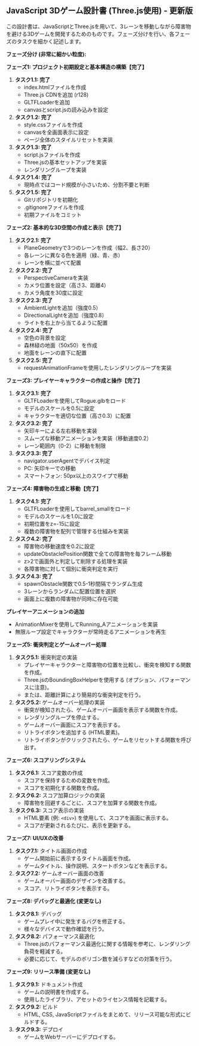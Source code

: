 ## JavaScript 3Dゲーム設計書 (Three.js使用) - 更新版

この設計書は、JavaScriptとThree.jsを用いて、3レーンを移動しながら障害物を避ける3Dゲームを開発するためのものです。フェーズ分けを行い、各フェーズのタスクを細かく記述します。

**フェーズ分け (非常に細かい粒度):**

**フェーズ1: プロジェクト初期設定と基本構造の構築【完了】**

1.  **タスク1.1: 完了**
    *   index.htmlファイルを作成
    *   Three.js CDNを追加 (r128)
    *   GLTFLoaderを追加
    *   canvasとscript.jsの読み込みを設定
2.  **タスク1.2: 完了**
    *   style.cssファイルを作成
    *   canvasを全画面表示に設定
    *   ページ全体のスタイルリセットを実装
3.  **タスク1.3: 完了**
    *   script.jsファイルを作成
    *   Three.jsの基本セットアップを実装
    *   レンダリングループを実装
4.  **タスク1.4: 完了**
    *   現時点ではコード規模が小さいため、分割不要と判断
5.  **タスク1.5: 完了**
    *   Gitリポジトリを初期化
    *   .gitignoreファイルを作成
    *   初期ファイルをコミット

**フェーズ2: 基本的な3D空間の作成と表示【完了】**

1.  **タスク2.1: 完了**
    *   PlaneGeometryで3つのレーンを作成（幅2、長さ20）
    *   各レーンに異なる色を適用（緑、青、赤）
    *   レーンを横に並べて配置
2.  **タスク2.2: 完了**
    *   PerspectiveCameraを実装
    *   カメラ位置を設定（高さ3、距離4）
    *   カメラ角度を30度に設定
3.  **タスク2.3: 完了**
    *   AmbientLightを追加（強度0.5）
    *   DirectionalLightを追加（強度0.8）
    *   ライトを右上から当てるように配置
4.  **タスク2.4: 完了**
    *   空色の背景を設定
    *   森林緑の地面（50x50）を作成
    *   地面をレーンの直下に配置
5.  **タスク2.5: 完了**
    *   requestAnimationFrameを使用したレンダリングループを実装

**フェーズ3: プレイヤーキャラクターの作成と操作【完了】**

1.  **タスク3.1: 完了**
    *   GLTFLoaderを使用してRogue.glbをロード
    *   モデルのスケールを0.5に設定
    *   キャラクターを適切な位置（高さ0.3）に配置
2.  **タスク3.2: 完了**
    *   矢印キーによる左右移動を実装
    *   スムーズな移動アニメーションを実装（移動速度0.2）
    *   レーン範囲内（0-2）に移動を制限
3.  **タスク3.3: 完了**
    *   navigator.userAgentでデバイス判定
    *   PC: 矢印キーでの移動
    *   スマートフォン: 50px以上のスワイプで移動

**フェーズ4: 障害物の生成と移動【完了】**

1.  **タスク4.1: 完了**
    *   GLTFLoaderを使用してbarrel_smallをロード
    *   モデルのスケールを1.0に設定
    *   初期位置をz=-15に設定
    *   複数の障害物を配列で管理する仕組みを実装
2.  **タスク4.2: 完了**
    *   障害物の移動速度を0.2に設定
    *   updateObstaclePosition関数で全ての障害物を毎フレーム移動
    *   z>2で画面外と判定して削除する処理を実装
    *   各障害物に対して個別に衝突判定を実行
3.  **タスク4.3: 完了**
    *   spawnObstacle関数で0.5-1秒間隔でランダム生成
    *   3レーンからランダムに配置位置を選択
    *   画面上に複数の障害物が同時に存在可能

**プレイヤーアニメーションの追加**
* AnimationMixerを使用してRunning_Aアニメーションを実装
* 無限ループ設定でキャラクターが常時走るアニメーションを再生

**フェーズ5: 衝突判定とゲームオーバー処理**

1.  **タスク5.1:** 衝突判定の実装
    *   プレイヤーキャラクターと障害物の位置を比較し、衝突を検知する関数を作成。
    *   Three.jsのBoundingBoxHelperを使用する (オプション、パフォーマンスに注意)。
    *   または、距離計算により簡易的な衝突判定を行う。
2.  **タスク5.2:** ゲームオーバー処理の実装
    *   衝突が検知されたら、ゲームオーバー画面を表示する関数を作成。
    *   レンダリングループを停止する。
    *   ゲームオーバー画面にスコアを表示する。
    *   リトライボタンを追加する (HTML要素)。
    *   リトライボタンがクリックされたら、ゲームをリセットする関数を呼び出す。

**フェーズ6: スコアリングシステム**

1.  **タスク6.1:** スコア変数の作成
    *   スコアを保持するための変数を作成。
    *   スコアを初期化する関数を作成。
2.  **タスク6.2:** スコア加算ロジックの実装
    *   障害物を回避するごとに、スコアを加算する関数を作成。
3.  **タスク6.3:** スコア表示の実装
    *   HTML要素 (例: `<div>`) を使用して、スコアを画面に表示する。
    *   スコアが更新されるたびに、表示を更新する。

**フェーズ7: UI/UXの改善**

1.  **タスク7.1:** タイトル画面の作成
    *   ゲーム開始前に表示するタイトル画面を作成。
    *   ゲームタイトル、操作説明、スタートボタンなどを表示する。
2.  **タスク7.2:** ゲームオーバー画面の改善
    *   ゲームオーバー画面のデザインを改善する。
    *   スコア、リトライボタンを表示する。

**フェーズ8: デバッグと最適化 (変更なし)**

1.  **タスク8.1:** デバッグ
    *   ゲームプレイ中に発生するバグを修正する。
    *   様々なデバイスで動作確認を行う。
2.  **タスク8.2:** パフォーマンス最適化
    *   Three.jsのパフォーマンス最適化に関する情報を参考に、レンダリング負荷を軽減する。
    *   必要に応じて、モデルのポリゴン数を減らすなどの対策を行う。

**フェーズ9: リリース準備 (変更なし)**

1.  **タスク9.1:** ドキュメント作成
    *   ゲームの説明書を作成する。
    *   使用したライブラリ、アセットのライセンス情報を記載する。
2.  **タスク9.2:** ビルド
    *   HTML, CSS, JavaScriptファイルをまとめて、リリース可能な形式にビルドする。
3.  **タスク9.3:** デプロイ
    *   ゲームをWebサーバーにデプロイする。
